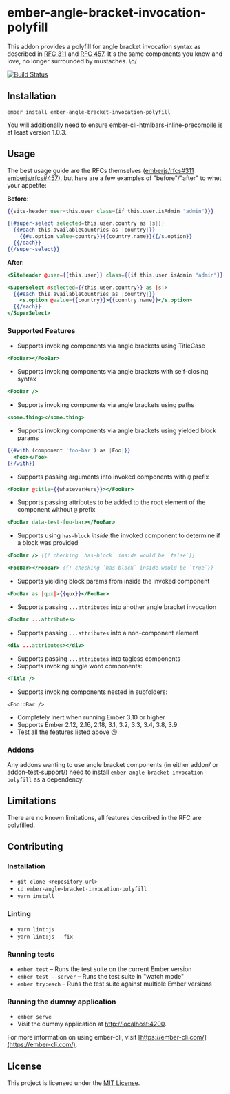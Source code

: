 # ember-angle-bracket-invocation-polyfill

This addon provides a polyfill for angle bracket invocation syntax as described
in [RFC 311](https://github.com/emberjs/rfcs/pull/311) and [RFC
457](https://emberjs.github.io/rfcs/0457-nested-lookups.html). It's the same
components you know and love, no longer surrounded by mustaches. \o/

[![Build Status](https://travis-ci.org/rwjblue/ember-angle-bracket-invocation-polyfill.svg?branch=master)](https://travis-ci.org/rwjblue/ember-angle-bracket-invocation-polyfill)

## Installation

```
ember install ember-angle-bracket-invocation-polyfill
```

You will additionally need to ensure ember-cli-htmlbars-inline-precompile is at least version 1.0.3.

## Usage

The best usage guide are the RFCs themselves
([emberjs/rfcs#311](https://emberjs.github.io/rfcs/0311-angle-bracket-invocation.html)
[emberjs/rfcs#457](https://emberjs.github.io/rfcs/0457-nested-lookups.html)),
but here are a few examples of "before"/"after" to whet your appetite:

**Before**:

```hbs
{{site-header user=this.user class=(if this.user.isAdmin "admin")}}

{{#super-select selected=this.user.country as |s|}}
  {{#each this.availableCountries as |country|}}
    {{#s.option value=country}}{{country.name}}{{/s.option}}
  {{/each}}
{{/super-select}}
```

**After**:

```hbs
<SiteHeader @user={{this.user}} class={{if this.user.isAdmin "admin"}} />

<SuperSelect @selected={{this.user.country}} as |s|>
  {{#each this.availableCountries as |country|}}
    <s.option @value={{country}}>{{country.name}}</s.option>
  {{/each}}
</SuperSelect>
```

### Supported Features

- Supports invoking components via angle brackets using TitleCase

```hbs
<FooBar></FooBar>
```

- Supports invoking components via angle brackets with self-closing syntax

```hbs
<FooBar />
```

- Supports invoking components via angle brackets using paths

```hbs
<some.thing></some.thing>
```

- Supports invoking components via angle brackets using yielded block params

```hbs
{{#with (component 'foo-bar') as |Foo|}}
  <Foo></Foo>
{{/with}}
```

- Supports passing arguments into invoked components with `@` prefix

```hbs
<FooBar @title={{whateverHere}}></FooBar>
```

- Supports passing attributes to be added to the root element of the component without `@` prefix

```hbs
<FooBar data-test-foo-bar></FooBar>
```

- Supports using `has-block` _inside_ the invoked component to determine if a block was provided

```hbs
<FooBar /> {{! checking `has-block` inside would be `false`}}

<FooBar></FooBar> {{! checking `has-block` inside would be `true`}}
```

- Supports yielding block params from inside the invoked component

```hbs
<FooBar as |qux|>{{qux}}</FooBar>
```

- Supports passing `...attributes` into another angle bracket invocation

```hbs
<FooBar ...attributes>
```

- Supports passing `...attributes` into a non-component element

```hbs
<div ...attributes></div>
```

- Supports passing `...attributes` into tagless components
- Supports invoking single word components:

```hbs
<Title />
```

- Supports invoking components nested in subfolders:

```
<Foo::Bar />
```

- Completely inert when running Ember 3.10 or higher
- Supports Ember 2.12, 2.16, 2.18, 3.1, 3.2, 3.3, 3.4, 3.8, 3.9
- Test all the features listed above 😘

### Addons

Any addons wanting to use angle bracket components (in either addon/ or addon-test-support/) need to install `ember-angle-bracket-invocation-polyfill` as a dependency.

## Limitations

There are no known limitations, all features described in the RFC are polyfilled.

## Contributing

### Installation

- `git clone <repository-url>`
- `cd ember-angle-bracket-invocation-polyfill`
- `yarn install`

### Linting

- `yarn lint:js`
- `yarn lint:js --fix`

### Running tests

- `ember test` – Runs the test suite on the current Ember version
- `ember test --server` – Runs the test suite in "watch mode"
- `ember try:each` – Runs the test suite against multiple Ember versions

### Running the dummy application

- `ember serve`
- Visit the dummy application at [http://localhost:4200](http://localhost:4200).

For more information on using ember-cli, visit [https://ember-cli.com/](https://ember-cli.com/).

## License

This project is licensed under the [MIT License](LICENSE.md).
